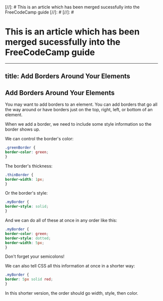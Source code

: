 [//]: # This is an article which has been merged sucessfully into the FreeCodeCamp guide 
[//]: # 
[//]: # 


# This is an article which has been merged sucessfully into the FreeCodeCamp guide 

---
title: Add Borders Around Your Elements
---
## Add Borders Around Your Elements

You may want to add borders to an element. You can add borders that go all the way around or have borders just on the top, right, left, or bottom of an element.

When we add a border, we need to include some style information so the border shows up.

We can control the border's color:

```css
.greenBorder {
border-color: green;
}
```

The border's thickness:

```css
.thinBorder {
border-width: 1px;
}
```

Or the border's style:

```css
.myBorder {
border-style: solid;
}
```

And we can do all of these at once in any order like this:

```css
.myBorder {
border-color: green;
border-style: dotted;
border-width: 5px;
}
```

Don't forget your semicolons!

We can also tell CSS all this information at once in a shorter way:

```css
.myBorder {
border: 5px solid red;
}
```

In this shorter version, the order should go width, style, then color.
